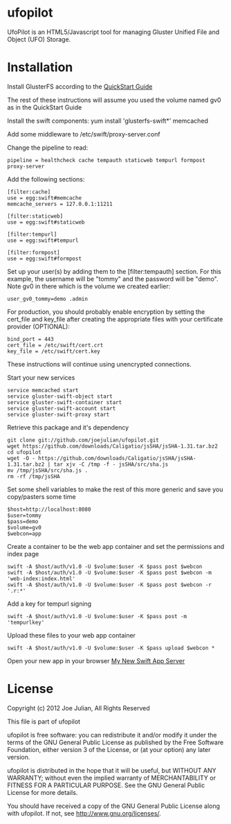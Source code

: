 ufopilot 
======== 
 
UfoPilot is an HTML5/Javascript tool for managing Gluster Unified File and Object (UFO) Storage. 
 
Installation
============
Install GlusterFS according to the [QuickStart Guide](http://www.gluster.org/community/documentation/index.php/QuickStart)

The rest of these instructions will assume you used the volume named gv0 as in the QuickStart Guide

Install the swift components:
    yum install 'glusterfs-swift*' memcached
    
Add some middleware to /etc/swift/proxy-server.conf

Change the pipeline to read:

    pipeline = healthcheck cache tempauth staticweb tempurl formpost proxy-server
    
Add the following sections:

    [filter:cache]
    use = egg:swift#memcache
    memcache_servers = 127.0.0.1:11211
    
    [filter:staticweb]
    use = egg:swift#staticweb
    
    [filter:tempurl]
    use = egg:swift#tempurl
    
    [filter:formpost]
    use = egg:swift#formpost

Set up your user(s) by adding them to the [filter:tempauth] section. For this example, the username will be "tommy"
and the password will be "demo". Note gv0 in there which is the volume we created earlier:

    user_gv0_tommy=demo .admin

For production, you should probably enable encryption by setting the cert\_file and key\_file after creating the 
appropriate files with your certificate provider (OPTIONAL):

    bind_port = 443
    cert_file = /etc/swift/cert.crt
    key_file = /etc/swift/cert.key

These instructions will continue using unencrypted connections.

Start your new services

    service memcached start
    service gluster-swift-object start
    service gluster-swift-container start
    service gluster-swift-account start
    service gluster-swift-proxy start

Retrieve this package and it's dependency

    git clone git://github.com/joejulian/ufopilot.git
    wget https://github.com/downloads/Caligatio/jsSHA/jsSHA-1.31.tar.bz2
    cd ufopilot
    wget -O - https://github.com/downloads/Caligatio/jsSHA/jsSHA-1.31.tar.bz2 | tar xjv -C /tmp -f - jsSHA/src/sha.js
    mv /tmp/jsSHA/src/sha.js .
    rm -rf /tmp/jsSHA

Set some shell variables to make the rest of this more generic and save you copy/pasters some time

    $host=http://localhost:8080
    $user=tommy
    $pass=demo
    $volume=gv0
    $webcon=app

Create a container to be the web app container and set the permissions and index page

    swift -A $host/auth/v1.0 -U $volume:$user -K $pass post $webcon
    swift -A $host/auth/v1.0 -U $volume:$user -K $pass post $webcon -m 'web-index:index.html'
    swift -A $host/auth/v1.0 -U $volume:$user -K $pass post $webcon -r '.r:*'
    
Add a key for tempurl signing
    
    swift -A $host/auth/v1.0 -U $volume:$user -K $pass post -m 'tempurlkey'
    
Upload these files to your web app container

    swift -A $host/auth/v1.0 -U $volume:$user -K $pass upload $webcon *

Open your new app in your browser
    [My New Swift App Server](http://localhost:8080/v1/AUTH_gv0/app/)


License 
========
Copyright (c) 2012 Joe Julian, All Rights Reserved 
 
This file is part of ufopilot 
 
ufopilot is free software: you can redistribute it and/or modify 
it under the terms of the GNU General Public License as published by 
the Free Software Foundation, either version 3 of the License, or 
(at your option) any later version. 
 
ufopilot is distributed in the hope that it will be useful, 
but WITHOUT ANY WARRANTY; without even the implied warranty of 
MERCHANTABILITY or FITNESS FOR A PARTICULAR PURPOSE.  See the 
GNU General Public License for more details. 
 
You should have received a copy of the GNU General Public License 
along with ufopilot.  If not, see <http://www.gnu.org/licenses/>. 

